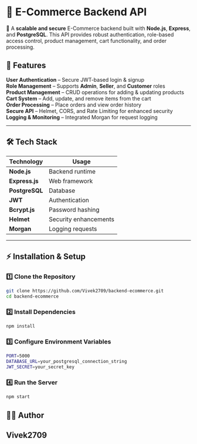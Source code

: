 # 🛒 E-Commerce Backend API

🚀 A **scalable and secure** E-Commerce backend built with **Node.js**, **Express**, and **PostgreSQL**. This API provides robust authentication, role-based access control, product management, cart functionality, and order processing.

## 🎯 Features

**User Authentication** – Secure JWT-based login & signup  
**Role Management** – Supports **Admin**, **Seller**, and **Customer** roles  
**Product Management** – CRUD operations for adding & updating products  
**Cart System** – Add, update, and remove items from the cart  
**Order Processing** – Place orders and view order history  
**Secure API** – Helmet, CORS, and Rate Limiting for enhanced security  
**Logging & Monitoring** – Integrated Morgan for request logging  


---

## 🛠️ Tech Stack

| Technology    | Usage                    |
|--------------|--------------------------|
| **Node.js**  | Backend runtime          |
| **Express.js** | Web framework           |
| **PostgreSQL** | Database                |
| **JWT**      | Authentication           |
| **Bcrypt.js** | Password hashing         |
| **Helmet**   | Security enhancements    |
| **Morgan**   | Logging requests         |

---

## ⚡ Installation & Setup

### 1️⃣ Clone the Repository
```sh
git clone https://github.com/Vivek2709/backend-ecommerce.git
cd backend-ecommerce
```

### 2️⃣ Install Dependencies
```sh
npm install
```

### 3️⃣ Configure Environment Variables
```sh
PORT=5000
DATABASE_URL=your_postgresql_connection_string
JWT_SECRET=your_secret_key
```

### 4️⃣ Run the Server
```sh
npm start
```

## 👨‍💻 Author
## Vivek2709

